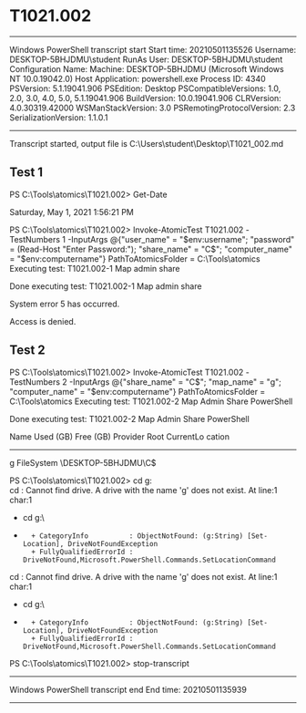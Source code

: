 ﻿# T1021.002

**********************
Windows PowerShell transcript start
Start time: 20210501135526
Username: DESKTOP-5BHJDMU\student
RunAs User: DESKTOP-5BHJDMU\student
Configuration Name: 
Machine: DESKTOP-5BHJDMU (Microsoft Windows NT 10.0.19042.0)
Host Application: powershell.exe
Process ID: 4340
PSVersion: 5.1.19041.906
PSEdition: Desktop
PSCompatibleVersions: 1.0, 2.0, 3.0, 4.0, 5.0, 5.1.19041.906
BuildVersion: 10.0.19041.906
CLRVersion: 4.0.30319.42000
WSManStackVersion: 3.0
PSRemotingProtocolVersion: 2.3
SerializationVersion: 1.1.0.1
**********************
Transcript started, output file is C:\Users\student\Desktop\T1021_002.md

## Test 1
PS C:\Tools\atomics\T1021.002> Get-Date

Saturday, May 1, 2021 1:56:21 PM


PS C:\Tools\atomics\T1021.002> Invoke-AtomicTest T1021.002 -TestNumbers 1 -InputArgs @{"user_name" = "$env:username"; "password" = (Read-Host "Enter Password:"); "share_name" = "C$"; "computer_name" = "$env:computername"}
PathToAtomicsFolder = C:\Tools\atomics
Executing test:
T1021.002-1 Map admin share

Done executing test:
T1021.002-1 Map admin share

System error 5 has occurred.

Access is denied.


## Test 2

PS C:\Tools\atomics\T1021.002> Invoke-AtomicTest T1021.002 -TestNumbers 2 -InputArgs @{"share_name" = "C$"; "map_name" = "g"; "computer_name" = "$env:computername"}
PathToAtomicsFolder = C:\Tools\atomics
Executing test:
T1021.002-2 Map Admin Share PowerShell

Done executing test:
T1021.002-2 Map Admin Share PowerShell


Name           Used (GB)     Free (GB) Provider      Root                                CurrentLo
                                                                                            cation
----           ---------     --------- --------      ----                                ---------
g                                      FileSystem    \\DESKTOP-5BHJDMU\C$


PS C:\Tools\atomics\T1021.002> cd g:\
cd : Cannot find drive. A drive with the name 'g' does not exist.
At line:1 char:1
+ cd g:\
+ ~~~~~~
    + CategoryInfo          : ObjectNotFound: (g:String) [Set-Location], DriveNotFoundException
    + FullyQualifiedErrorId : DriveNotFound,Microsoft.PowerShell.Commands.SetLocationCommand
cd : Cannot find drive. A drive with the name 'g' does not exist.
At line:1 char:1
+ cd g:\
+ ~~~~~~
    + CategoryInfo          : ObjectNotFound: (g:String) [Set-Location], DriveNotFoundException
    + FullyQualifiedErrorId : DriveNotFound,Microsoft.PowerShell.Commands.SetLocationCommand

PS C:\Tools\atomics\T1021.002> stop-transcript
**********************
Windows PowerShell transcript end
End time: 20210501135939
**********************
